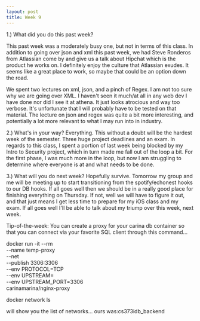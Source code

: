```yaml
---
layout: post
title: Week 9
---
```


1.) What did you do this past week?

This past week was a moderately busy one, but not in terms of this class. In addition to going over json and xml this past week, we had Steve Ronderos from Atlassian come by and give us a talk about Hipchat which is the product he works on. I definitely enjoy the culture that Atlassian exudes. It seems like a great place to work, so maybe that could be an option down the road. 

We spent two lectures on xml, json, and a pinch of Regex. I am not too sure why we are going over XML. I haven't seen it much/at all in any web dev I have done nor did I see it at athena. It just looks atrocious and way too verbose. It's unfortunate that I will probably have to be tested on that material. The lecture on json and regex was quite a bit more interesting, and potentially a lot more relevant to what I may run into in industry.  

2.) What's in your way?
Everything. This without a doubt will be the hardest week of the semester. Three huge project deadlines and an exam. 
In regards to this class, I spent a portion of last week being blocked by my Intro to Security project, which in turn made me fall out of the loop a bit. For the first phase, I was much more in the loop, but now I am struggling to determine where everyone is at and what needs to be done.

3.) What will you do next week?
Hopefully survive. Tomorrow my group and me will be meeting up to start transitioning from the spotify/echonest hooks to our DB hooks. If all goes well then we should be in a really good place for finishing everything on Thursday. If not, well we will have to figure it out, and that just means I get less time to prepare for my iOS class and my exam. If all goes well I'll be able to talk about my triump over this week, next week. 

Tip-of-the-week: You can create a proxy for your carina db container so that you can connect via your favorite SQL client through this command...

docker run -it --rm \
--name temp-proxy \
--net <yourBackEnd> \
--publish 3306:3306 \
--env PROTOCOL=TCP \
--env UPSTREAM=<yourDB> \
--env UPSTREAM_PORT=3306 \
carinamarina/nginx-proxy

docker network ls 

will show you the list of networks... ours was:cs373idb_backend
